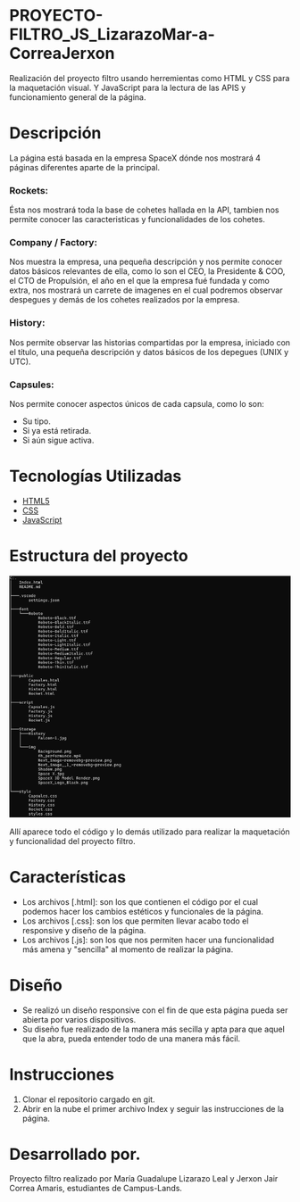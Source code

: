 # PROYECTO-FILTRO_JS_LizarazoMar-a-CorreaJerxon

Realización del proyecto filtro usando herremientas como HTML y CSS para la maquetación visual. Y JavaScript para la lectura de las APIS y funcionamiento general de la página.

# Descripción

La página está basada en la empresa SpaceX dónde nos mostrará 4 páginas  diferentes aparte de la principal.

### Rockets:
Ésta nos mostrará toda la base de cohetes hallada en la API, tambien nos permite conocer las caracteristicas y funcionalidades de los cohetes.

### Company / Factory:
Nos muestra la empresa, una pequeña descripción y nos permite conocer datos básicos relevantes de ella, como lo son el CEO, la Presidente & COO, el CTO de Propulsión, el año en el que la empresa fué fundada y como extra, nos mostrará un carrete de imagenes en el cual podremos observar despegues y demás de los cohetes realizados por la empresa.

### History:
Nos permite observar las historias compartidas por la empresa, iniciado con el título, una pequeña descripción y datos básicos de los depegues (UNIX y UTC).

### Capsules:
Nos permite conocer aspectos únicos de cada capsula, como lo son:
* Su tipo.
* Si ya está retirada.
* Si aún sigue activa.

# Tecnologías Utilizadas

* [HTML5](https://img.shields.io/badge/HTML5-E34F26?style=for-the-badge&logo=html5&logoColor=white)
* [CSS](https://img.shields.io/badge/CSS3-1572B6?style=for-the-badge&logo=css3&logoColor=white)
* [JavaScript](https://img.shields.io/badge/JavaScript-323330?style=for-the-badge&logo=javascript&logoColor=F7DF1E)

# Estructura del proyecto
![alt text](image.png)

Allí aparece todo el código y lo demás utilizado para realizar la maquetación y funcionalidad del proyecto filtro.

# Características

* Los archivos [.html]: son los que contienen el código por el cual podemos hacer los cambios estéticos y funcionales de la página.
* Los archivos [.css]: son los que permiten llevar acabo todo el responsive y diseño de la página.
* Los archivos [.js]: son los que nos permiten hacer una funcionalidad más amena y "sencilla" al momento de realizar la página.

# Diseño

* Se realizó un diseño responsive con el fin de que esta página pueda ser abierta por varios dispositivos.
* Su diseño fue realizado de la manera más secilla y apta para que aquel que la abra, pueda entender todo de una manera más fácil.

# Instrucciones
1. Clonar el repositorio cargado en git.
2. Abrir en la nube el primer archivo Index y seguir las instrucciones de la página.

# Desarrollado por.
Proyecto filtro realizado por María Guadalupe Lizarazo Leal y Jerxon Jair Correa Amaris, estudiantes de Campus-Lands.

